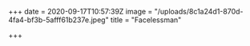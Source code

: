 +++
date = 2020-09-17T10:57:39Z
image = "/uploads/8c1a24d1-870d-4fa4-bf3b-5afff61b237e.jpeg"
title = "Facelessman"

+++
